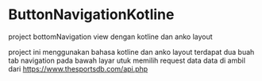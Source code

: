 # ButtonNavigationKotline
project bottomNavigation view dengan kotline dan anko layout

project ini menggunakan bahasa kotline dan anko layout
terdapat dua buah tab navigation pada bawah layar utuk memilih request data 
data di ambil dari https://www.thesportsdb.com/api.php 

